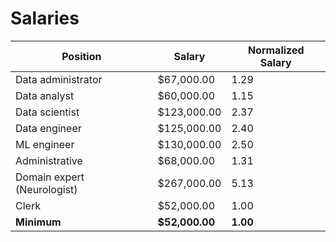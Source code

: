 # Salaries

| Position                     | Salary         | Normalized Salary |
| --- | --- | --- |
| Data administrator           | $67,000.00     | 1.29              |
| Data analyst                 | $60,000.00     | 1.15              |
| Data scientist               | $123,000.00    | 2.37              |
| Data engineer                | $125,000.00    | 2.40              |
| ML engineer                  | $130,000.00    | 2.50              |
| Administrative               | $68,000.00     | 1.31              |
| Domain expert (Neurologist)  | $267,000.00    | 5.13              |
| Clerk                        | $52,000.00     | 1.00              |
| **Minimum**                  | **$52,000.00** | **1.00**          |

